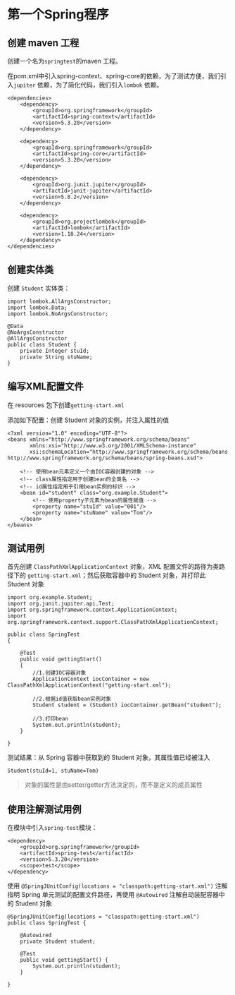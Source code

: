 # 第一个Spring程序

## 创建 maven 工程

创建一个名为`springtest`的maven 工程。

在pom.xml中引入spring-context、spring-core的依赖，为了测试方便，我们引入`jupiter` 依赖，为了简化代码，我们引入`lombok` 依赖。

```
<dependencies>
    <dependency>
        <groupId>org.springframework</groupId>
        <artifactId>spring-context</artifactId>
        <version>5.3.20</version>
    </dependency>

    <dependency>
        <groupId>org.springframework</groupId>
        <artifactId>spring-core</artifactId>
        <version>5.3.20</version>
    </dependency>

    <dependency>
        <groupId>org.junit.jupiter</groupId>
        <artifactId>junit-jupiter</artifactId>
        <version>5.8.2</version>
    </dependency>

    <dependency>
        <groupId>org.projectlombok</groupId>
        <artifactId>lombok</artifactId>
        <version>1.18.24</version>
    </dependency>
</dependencies>
```

## 创建实体类

创建 `Student` 实体类：

```
import lombok.AllArgsConstructor;
import lombok.Data;
import lombok.NoArgsConstructor;

@Data
@NoArgsConstructor
@AllArgsConstructor
public class Student {
    private Integer stuId;
    private String stuName;
}
```

## 编写XML配置文件

在 resources 包下创建`getting-start.xml`

添加如下配置：创建 Student 对象的实例，并注入属性的值

```
<?xml version="1.0" encoding="UTF-8"?>
<beans xmlns="http://www.springframework.org/schema/beans"
       xmlns:xsi="http://www.w3.org/2001/XMLSchema-instance"
       xsi:schemaLocation="http://www.springframework.org/schema/beans http://www.springframework.org/schema/beans/spring-beans.xsd">

    <!-- 使用bean元素定义一个由IOC容器创建的对象 -->
    <!-- class属性指定用于创建bean的全类名 -->
    <!-- id属性指定用于引用bean实例的标识 -->
    <bean id="student" class="org.example.Student">
        <!-- 使用property子元素为bean的属性赋值 -->
        <property name="stuId" value="001"/>
        <property name="stuName" value="Tom"/>
    </bean>
</beans>
```

## 测试用例

首先创建 `ClassPathXmlApplicationContext` 对象，XML 配置文件的路径为类路径下的 `getting-start.xml`；然后获取容器中的 Student 对象，并打印此 Student 对象

```
import org.example.Student;
import org.junit.jupiter.api.Test;
import org.springframework.context.ApplicationContext;
import org.springframework.context.support.ClassPathXmlApplicationContext;

public class SpringTest
{

    @Test
    public void gettingStart()
    {
        //1.创建IOC容器对象
        ApplicationContext iocContainer = new ClassPathXmlApplicationContext("getting-start.xml");

        //2.根据id值获取bean实例对象
        Student student = (Student) iocContainer.getBean("student");

        //3.打印bean
        System.out.println(student);
    }

}
```

测试结果：从 Spring 容器中获取到的 Student 对象，其属性值已经被注入

```
Student(stuId=1, stuName=Tom)
```

> 对象的属性是由setter/getter方法决定的，而不是定义的成员属性

## 使用注解测试用例

在模块中引入`spring-test`模块：

```
<dependency>
    <groupId>org.springframework</groupId>
    <artifactId>spring-test</artifactId>
    <version>5.3.20</version>
    <scope>test</scope>
</dependency>
```

使用 `@SpringJUnitConfig(locations = "classpath:getting-start.xml")` 注解指明 Spring 单元测试的配置文件路径，再使用 `@Autowired` 注解自动装配容器中的 Student 对象

```
@SpringJUnitConfig(locations = "classpath:getting-start.xml")
public class SpringTest {

    @Autowired
    private Student student;

    @Test
    public void gettingStart() {
        System.out.println(student);
    }

}
```
